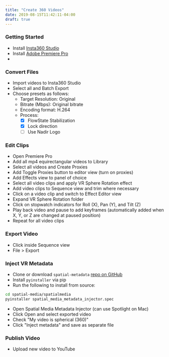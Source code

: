 ```yaml
---
title: "Create 360 Videos"
date: 2019-08-15T11:42:11-04:00
draft: true
---
```


### Getting Started

* Install [Insta360 Studio](https://www.insta360.com/download/insta360-onex#studio2019_download)
* Install [Adobe Premiere Pro](https://www.adobe.com/products/premiere.html)
* 

### Convert Files

* Import videos to Insta360 Studio
* Select all and Batch Export
* Choose presets as follows:
    * Target Resolution: Original
    * Bitrate (Mbps): Original bitrate
    * Encoding format: H.264
    * Process:
        * [X] FlowState Stabilization
        * [X] Lock direction
        * [ ] Use Nadir Logo

### Edit Clips

* Open Premiere Pro
* Add all mp4 equirectangular videos to Library
* Select all videos and Create Proxies
* Add Toggle Proxies button to editor view (turn on proxies)
* Add Effects view to panel of choice
* Select all video clips and apply VR Sphere Rotation effect
* Add video clips to Sequence view and trim where necessary
* Click on a video clip and switch to Effect Editor view
* Expand VR Sphere Rotation folder
* Click on stopwatch indicators for Roll (X), Pan (Y), and Tilt (Z)
* Play back video and pause to add keyframes (automatically added when X, Y, or Z are changed at paused position)
* Repeat for all video clips

### Export Video

* Click inside Sequence view
* File > Export

### Inject VR Metadata

* Clone or download `spatial-metadata` [repo on GitHub](https://github.com/google/spatial-media/)
* Install `pyinstaller` via pip
* Run the following to install from source:

```bash
cd spatial-media/spatialmedia
pyinstaller spatial_media_metadata_injector.spec
```

* Open Spatial Media Metadata Injector (can use Spotlight on Mac)
* Click Open and select exported video
* Check "My video is spherical (360)"
* Click "Inject metadata" and save as separate file

### Publish Video

* Upload new video to YouTube

